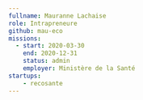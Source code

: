 ```yaml
---
fullname: Mauranne Lachaise
role: Intrapreneure
github: mau-eco
missions:
  - start: 2020-03-30
    end: 2020-12-31
    status: admin
    employer: Ministère de la Santé
startups:
    - recosante
---
```

